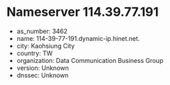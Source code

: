 # Nameserver 114.39.77.191

* as_number: 3462
* name: 114-39-77-191.dynamic-ip.hinet.net.
* city: Kaohsiung City
* country: TW
* organization: Data Communication Business Group
* version: Unknown
* dnssec: Unknown
